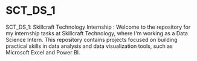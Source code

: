 # SCT_DS_1
SCT_DS_1: Skillcraft Technology Internship : Welcome to the repository for my internship tasks at Skillcraft Technology, where I'm working as a Data Science Intern. This repository contains projects focused on building practical skills in data analysis and data visualization tools, such as Microsoft Excel and Power BI. 
